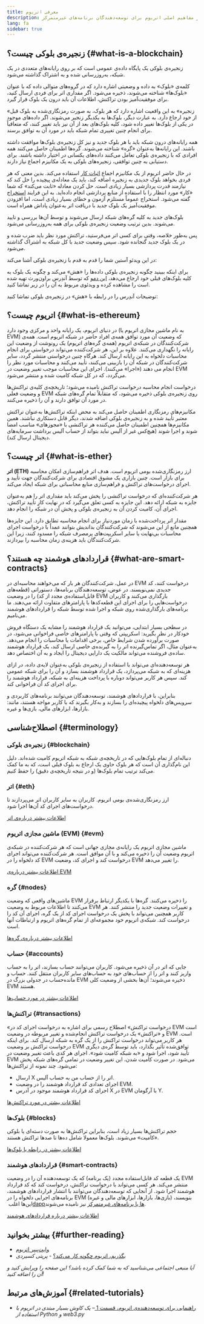 ```yaml
---
title: معرفی اتریوم
description: مقدمه‌ای بر مفاهیم اصلی اتریوم برای توسعه‌دهندگان برنامه‌های غیرمتمرکز.
lang: fa
sidebar: true
---
```


## زنجیره‌ی بلوکی چیست؟ {#what-is-a-blockchain}

زنجیره‌ی بلوکی یک پایگاه داده‌ی عمومی است که بر روی رایانه‌های متعددی در یک شبکه، به‌روزرسانی شده و به اشتراک گذاشته می‌شود.

کلمه‌ی «بلوک» به داده و وضعیتی اشاره دارد که در گروه‌های متوالی داده که با عنوان «بلوک‌ها» شناخته می‌شوند، ذخیره می‌شود. اگر مقداری اتر برای فردی ارسال کنید، برای موفقیت‌آمیز بودن تراکنش، اطلاعات آن باید درون یک بلوک قرار گیرد.

«زنجیره» به این واقعیت اشاره دارد که هر بلوک، به صورت رمزنگاری‌شده به بلوک قبل از خود ارجاع دارد. به عبارت دیگر، بلوک‌ها به یکدیگر زنجیر می‌شوند. اگر داده‌های موجود در یکی از بلوک‌ها تغییر داده شود، کلیه بلوک‌های بعد از آن نیز باید تغییر کنند، که متعاقباً برای انجام چنین تغییری تمام شبکه باید در مورد آن به توافق برسند.

همه رایانه‌های درون شبکه باید با هر بلوک جدید و نیز کل زنجیره‌ی بلوک‌ها موافقت داشته باشند. این رایانه‌ها به‌عنوان «گره» شناخته می‌شوند. گره‌ها اطمینان حاصل می‌کنند همه افرادی که با زنجیره‌ی بلوکی تعامل می‌کنند داده‌های یکسانی در اختیار داشته باشند. برای دستیابی به چنین توافقی، زنجیره‌های بلوکی به یک مکانیزم اجماع نیاز دارند.

در حال حاضر اتریوم از یک مکانیزم اجماع [اثبات کار](/developers/docs/consensus-mechanisms/pow/) استفاده می‌کند. بدین معنی که هر فردی بخواهد بلوک جدیدی به زنجیره اضافه کند، باید یک معادله‌ی پیچیده را حل کند که نیازمند قدرت پردازشی بسیار زیادی است. حل کردن معادله «ثابت می‌کند» که شما «کار» مورد انتظار را با استفاده از منابع پردازشی انجام داده‌اید. به این فرایند [استخراج](/developers/docs/consensus-mechanisms/pow/mining/) گفته می‌شود. استخراج عموماً مستلزم آزمون و خطای بسیار زیادی است، اما افزودن موفقیت‌آمیز یک بلوک جدید با دریافت اتر به‌عنوان پاداش همراه است.

بلوک‌های جدید به کلیه گره‌های شبکه ارسال می‌شوند و توسط آن‌ها بررسی و تایید می‌شوند. بدین ترتیب وضعیت زنجیره‌ی بلوکی برای همه به‌روزرسانی می‌شود.

پس به‌طور خلاصه، وقتی برای کسی اتر می‌فرستید، تراکنش مورد نظر باید ضرب شده و در یک بلوک جدید گنجانده شود. سپس وضعیت جدید با کل شبکه به اشتراک گذاشته می‌شود.

در این ویدئو آستین شما را قدم به قدم با زنجیره‌ی بلوکی آشنا می‌کند:

<YouTube id="zcX7OJ-L8XQ" />

برای اینکه ببینید چگونه زنجیره‌ی بلوکی داده‌ها را «هش» می‌کند و چگونه یک بلوک به کلیه بلوک‌های قبلی خود ارجاع می‌دهد، [این دمو](https://andersbrownworth.com/blockchain/blockchain) که توسط آندِرس براون‌ورث تهیه شده است را مشاهده کرده و ویدئوی مربوط به آن را در زیر تماشا کنید.

توضیحات آندِرس را در رابطه با «هش» در زنجیره‌ی بلوکی تماشا کنید:

<YouTube id="_160oMzblY8" />

## اتریوم چیست؟ {#what-is-ethereum}

در دنیای اتریوم، یک رایانه واحد و مرکزی وجود دارد (به نام ماشین مجازی اتریوم یا EVM) که وضعیت آن مورد توافق همه‌ی افراد حاضر در شبکه اتریوم است. همه‌ی شرکت‌کنندگان در شبکه‌ی اتریوم (همه‌ی گره‌های اتریوم) یک رونوشت از وضعیت این رایانه را نگهداری می‌کنند. علاوه بر این، هر شرکت‌کننده می‌تواند درخواستی برای انجام محاسبات دلخواه به این رایانه ارسال کند. هرگاه چنین درخواستی منتشر گردد، سایر شرکت‌کنندگان در شبکه آن را بازبینی می‌کنند، تأیید می‌کنند و محاسبات مورد نظر را انجام می دهند («اجرا» می‌کنند). اجرای این محاسبات موجب تغییر وضعیت در EVM می‌گردد، که در کل شبکه کامیت شده و منتشر می‌شود.

درخواست انجام محاسبه درخواست تراکنش نامیده می‌شود؛ تاریخچه‌ی کلیه‌ی تراکنش‌ها و وضعیت فعلی EVM روی زنجیره‌ی بلوکی ذخیره می‌شود، که متقابلاً تمام گره‌های شبکه در مورد آن توافق دارند و آن را ذخیره می‌کنند.

مکانیزم‌های رمزنگاری اطمینان حاصل می‌کند به محض اینکه تراکنش‌ها به‌عنوان تراکنش معتبر تأیید شده و به زنجیره‌ی بلوکی اضافه شدند، دیگر قابل دستکاری نباشند. همین مکانیزم‌ها همچنین اطمینان حاصل می‌کننده هر تراکنشی با «مجوزهای» مناسب امضا شوند و اجرا شوند (هیچ‌کس غیر از آلیس نباید بتواند از حساب آلیس برداشت سرمایه‌های دیجیتال ارسال کند).

## اتر چیست؟ {#what-is-ether}

**اتر (ETH)** ارز رمزنگاری‌شده بومی اتریوم است. هدف اتر فراهم‌سازی امکان محاسبه برای بازار است. چنین بازاری یک مشوق اقتصادی برای شرکت‌کنندگان جهت تأیید و اجرای درخواست‌های تراکنش و فراهم‌سازی منابع محاسباتی برای شبکه ایجاد می‌کند.

هر شرکت‌کننده‌ای که درخواست تراکنشی را پخش می‌کند باید مقداری اتر را هم به‌عنوان جایزه به شبکه ارائه دهد. این جایزه به کسی تعلق می‌گیرد که در نهایت کارِ تأیید تراکنش، اجرای آن، کامیت کردن آن به زنجیره‌ی بلوکی و پخش آن در شبکه را انجام دهد.

مقدار اتر پرداخت‌شده با زمان موردنیاز برای انجام محاسبه تطابق دارد. این جایزه‌ها همچنین مانع از این می‌شوند که شرکت‌کنندگان بداندیش بتوانند عمداً با درخواست اجرای محاسبات بی‌نهایت یا سایر اسکریپت‌های پرمصرف شبکه را مسدود کنند، زیرا این شرکت‌کنندگان باید هزینه‌ی زمان محاسبه را بپردازند.

## قراردادهای هوشمند چه هستند؟ {#what-are-smart-contracts}

در عمل، شرکت‌کنندگان هر بار که می‌خواهند محاسبه‌ای در EVM درخواست کنند، کد جدیدی نمی‌نویسند. در عوض، توسعه‌دهندگان برنامه‌ها، دستوراتی (قطعه‌های قابل‌استفاده‌ی مجدد از کد) را در وضعیت EVM بارگذاری می‌کنند و کاربران درخواست‌هایی را برای اجرای این قطعه‌کدها با پارامترهای متفاوت ارائه می‌دهند. ما برنامه‌های بارگذاری‌شده روی شبکه و اجرا شده توسط شبکه را قراردادهای هوشمند می‌نامیم.

در سطحی بسیار ابتدایی، می‌توانید یک قرارداد هوشمند را مشابه یک دستگاه فروش خودکار در نظر بگیرید: اسکریپتی که وقتی با پارامترهای خاصی فراخوانی می‌شود، در صورت برآورده شدن شرایط خاص، برخی اقدامات یا محاسبات را انجام می‌دهد. به‌عنوان مثال، اگر تماس‌گیرنده اتر را به گیرنده‌ی خاصی ارسال کند، یک قرارداد هوشمند ساده‌ی فروشنده می‌تواند مالکیت یک دارایی دیجیتال را ایجاد و به آن اختصاص دهد.

هر توسعه‌دهنده‌ای می‌تواند با استفاده از زنجیره‌ی بلوکی به‌عنوان لایه‌ی داده، در ازای هزینه‌ای که به شبکه می‌پردازد، یک قرارداد هوشمند بسازد و آن را برای شبکه عمومی کند. سپس هر کاربر می‌تواند دوباره با پرداخت هزینه‌ای به شبکه، قرارداد هوشمند را برای اجرای کد آن فراخوانی کند.

بنابراین، با قراردادهای هوشمند، توسعه‌دهندگان می‌توانند برنامه‌های کاربردی و سرویس‌های دلخواه پیچیده‌ای را بسازند و به‌کار بگیرند که با کاربر مواجه هستند، مانند: بازارها، ابزارهای مالی، بازی‌ها و غیره.

## اصطلاح‌شناسی {#terminology}

### زنجیره‌ی بلوکی {#blockchain}

دنباله‌ای از تمام بلوک‌هایی که در تاریخچه‌ی شبکه به شبکه اتریوم کامیت شده‌اند. دلیل این نام‌گذاری آن است که هر بلوک حاوی یک ارجاع به بلوک قبلی است، که به ما کمک می‌کند ترتیب تمام بلوک‌ها (و در نتیجه تاریخچه‌ی دقیق) را حفظ کنیم.

### اتر {#eth}

ارز رمزنگاری‌شده‌ی بومی اتریوم. کاربران به سایر کاربران اتر می‌پردازند تا درخواست‌های اجرای کد آن‌ها اجرا شود.

[اطلاعات بیشتر درباره‌ی اتر](/developers/docs/intro-to-ether/)

### ماشین مجازی اتریوم (EVM) {#evm}

ماشین مجازی اتریوم یک رایانه‌ی مجازی جهانی است که هر شرکت‌کننده در شبکه‌ی اتریوم وضعیت آن را ذخیره می‌کند و با آن موافق است. هر شرکت‌کننده می‌تواند اجرای کد دلخواه را در EVM درخواست کند و اجرای کد، وضعیت EVM را تغییر می‌دهد.

[اطلاعات بیشتر درباره‌ی EVM](/developers/docs/evm/)

### گره {#nodes}

ماشین‌های واقعی که وضعیت EVM را ذخیره می‌کنند. گره‌ها با یکدیگر ارتباط برقرار می‌کنند تا اطلاعات مربوط به وضعیت EVM و تغییرات وضعیت جدید را منتشر کنند. هر کاربر همچنین می‌تواند با پخش یک درخواست اجرای کد از یک گره، اجرای آن کد را درخواست کند. شبکه‌ی اتریوم خود مجموعه‌ای از تمام گره‌های اتریوم و ارتباطات آنها است.

[اطلاعات بیشتر درباره‌ی گره‌ها](/developers/docs/nodes-and-clients/)

### حساب {#accounts}

جایی که اتر در آن ذخیره می‌شود. کاربران می‌توانند حساب بسازند، اتر را به حساب واریز کنند و اتر را از حساب‌های خود به حساب‌های سایر کاربران منتقل کنند. حساب و مانده‌حساب در جدولی بزرگ در EVM ذخیره می‌شوند؛ آن‌ها بخشی از وضعیت کلی EVM هستند.

[اطلاعات بیشتر در مورد حساب‌ها](/developers/docs/accounts/)

### تراکنش‌ها {#transactions}

«درخواست تراکنش» اصطلاح رسمی برای اشاره به درخواست اجرای کد در EVM است و «تراکنش» یک درخواست تراکنش انجام‌شده و تغییر مربوطه در وضعیت EVM است. هر کاربر می‌تواند درخواست تراکنش را از یک گره به شبکه ارسال کند. برای اینکه درخواست تراکنش بر وضعیت EVM توافق‌شده تأثیر بگذارد، باید توسط گره‌ی دیگری تأیید شود، اجرا شود و «به شبکه کامیت شود». اجرای هر کدی باعث تغییر وضعیت در EVM می‌شود. در صورت کامیت شدن، این تغییر وضعیت در تمامی گره‌های شبکه پخش می‌شود. چند نمونه از تراکنش‌ها:

- ارسال X اتر را از حساب من به حساب آلیس.
- اجرای تعدادی کد قرارداد هوشمند را در وضعیت EVM.
- اجرای کد قرارداد هوشمند موجود در آدرس X در EVM با آرگومان Y.

[اطلاعات بیشتر در مورد تراکنش‌ها](/developers/docs/transactions/)

### بلوک‌ها {#blocks}

حجم تراکنش‌ها بسیار زیاد است، بنابراین تراکنش‌ها به صورت دسته‌ای یا بلوکی «کامیت» می‌شوند. بلوک‌ها معمولا شامل ده‌ها تا صدها تراکنش هستند.

[اطلاعات بیشتر در رابطه با بلوک‌ها](/developers/docs/blocks/)

### قراردادهای هوشمند {#smart-contracts}

یک قطعه کد قابل‌استفاده مجدد (یک برنامه) که یک توسعه‌دهنده آن را در وضعیت EVM منتشر می‌کند. هر کسی می‌تواند با درخواست تراکنش، درخواست کند که کد قرارداد هوشمند اجرا شود. از آنجایی که توسعه‌دهندگان می‌توانند با انتشار قراردادهای هوشمند، برنامه‌های اجرایی دلخواه را در EVM (بازی‌ها، بازارها، ابزارهای مالی و غیره) بنویسند، این‌ها اغلب [‏dappها یا برنامه‌های غیرمتمرکز](/developers/docs/dapps/) نیز نامیده می‌شوند.

[اطلاعات بیشتر درباره قراردادهای هوشمند](/developers/docs/smart-contracts/)

## بیشتر بخوانید {#further-reading}

- [وایت‌پیپر اتریوم](/whitepaper/)
- [بگذریم، اتریوم چگونه کار می‌کند؟](https://www.preethikasireddy.com/post/how-does-ethereum-work-anyway) - _پریتی کسیردی_

_آیا منبعی اجتماعی می‌شناسید که به شما کمک کرده باشد؟ این صفحه را ویرایش کنید و آن را اضافه کنید!_

## آموزش‌های مرتبط {#related-tutorials}

- [راهنمایی برای توسعه‌دهنده‌ی اتریوم، قسمت 1 ](/developers/tutorials/a-developers-guide-to-ethereum-part-one/) _– یک کاوش بسیار مبتدی در اتریوم با استفاده از Python و web3.py‏_
